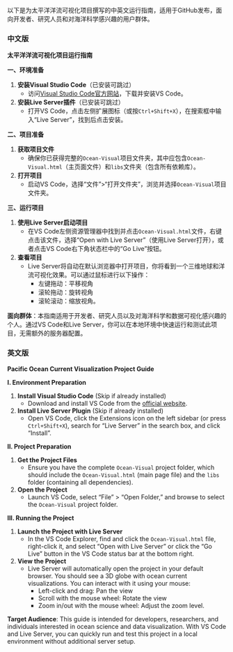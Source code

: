 以下是为太平洋洋流可视化项目撰写的中英文运行指南，适用于GitHub发布，面向开发者、研究人员和对海洋科学感兴趣的用户群体。

### 中文版
**太平洋洋流可视化项目运行指南**

**一、环境准备**
1. **安装Visual Studio Code**（已安装可跳过）
   - 访问[Visual Studio Code官方网站](https://code.visualstudio.com/)，下载并安装VS Code。
2. **安装Live Server插件**（已安装可跳过）
   - 打开VS Code，点击左侧扩展图标（或按`Ctrl+Shift+X`），在搜索框中输入“Live Server”，找到后点击安装。

**二、项目准备**
1. **获取项目文件**
   - 确保你已获得完整的`Ocean-Visual`项目文件夹，其中应包含`Ocean-Visual.html`（主页面文件）和`libs`文件夹（包含所有依赖库）。
2. **打开项目**
   - 启动VS Code，选择“文件”>“打开文件夹”，浏览并选择`Ocean-Visual`项目文件夹。

**三、运行项目**
1. **使用Live Server启动项目**
   - 在VS Code左侧资源管理器中找到并点击`Ocean-Visual.html`文件，右键点击该文件，选择“Open with Live Server”（使用Live Server打开），或者点击VS Code右下角状态栏中的“Go Live”按钮。
2. **查看项目**
   - Live Server将自动在默认浏览器中打开项目，你将看到一个三维地球和洋流可视化效果。可以通过鼠标进行以下操作：
     - 左键拖动：平移视角
     - 滚轮拖动：旋转视角
     - 滚轮滚动：缩放视角。

**面向群体**：本指南适用于开发者、研究人员以及对海洋科学和数据可视化感兴趣的个人。通过VS Code和Live Server，你可以在本地环境中快速运行和测试此项目，无需额外的服务器配置。


### 英文版
**Pacific Ocean Current Visualization Project Guide**

**I. Environment Preparation**
1. **Install Visual Studio Code** (Skip if already installed)
   - Download and install VS Code from the [official website](https://code.visualstudio.com/).
2. **Install Live Server Plugin** (Skip if already installed)
   - Open VS Code, click the Extensions icon on the left sidebar (or press `Ctrl+Shift+X`), search for “Live Server” in the search box, and click “Install”.

**II. Project Preparation**
1. **Get the Project Files**
   - Ensure you have the complete `Ocean-Visual` project folder, which should include the `Ocean-Visual.html` (main page file) and the `libs` folder (containing all dependencies).
2. **Open the Project**
   - Launch VS Code, select “File” > “Open Folder,” and browse to select the `Ocean-Visual` project folder.

**III. Running the Project**
1. **Launch the Project with Live Server**
   - In the VS Code Explorer, find and click the `Ocean-Visual.html` file, right-click it, and select “Open with Live Server” or click the “Go Live” button in the VS Code status bar at the bottom right.
2. **View the Project**
   - Live Server will automatically open the project in your default browser. You should see a 3D globe with ocean current visualizations. You can interact with it using your mouse:
     - Left-click and drag: Pan the view
     - Scroll with the mouse wheel: Rotate the view
     - Zoom in/out with the mouse wheel: Adjust the zoom level.

**Target Audience**: This guide is intended for developers, researchers, and individuals interested in ocean science and data visualization. With VS Code and Live Server, you can quickly run and test this project in a local environment without additional server setup.
